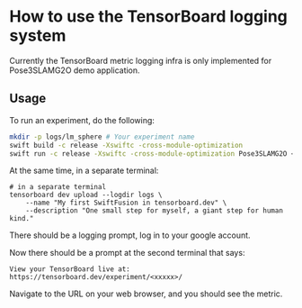 How to use the TensorBoard logging system
================

Currently the TensorBoard metric logging infra is only implemented for Pose3SLAMG2O demo application.

## Usage

To run an experiment, do the following:
```bash
mkdir -p logs/lm_sphere # Your experiment name
swift build -c release -Xswiftc -cross-module-optimization
swift run -c release -Xswiftc -cross-module-optimization Pose3SLAMG2O <g2o_file> ./<result_file>.txt -l ./logs/<your expr name>
```
At the same time, in a separate terminal:
```
# in a separate terminal
tensorboard dev upload --logdir logs \
    --name "My first SwiftFusion in tensorboard.dev" \
    --description "One small step for myself, a giant step for human kind."
```
There should be a logging prompt, log in to your google account.

Now there should be a prompt at the second terminal that says:
```
View your TensorBoard live at: https://tensorboard.dev/experiment/<xxxxx>/
```

Navigate to the URL on your web browser, and you should see the metric.

